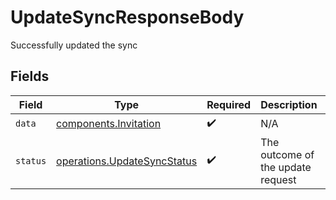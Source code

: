 # UpdateSyncResponseBody

Successfully updated the sync


## Fields

| Field                                                                      | Type                                                                       | Required                                                                   | Description                                                                | Example                                                                    |
| -------------------------------------------------------------------------- | -------------------------------------------------------------------------- | -------------------------------------------------------------------------- | -------------------------------------------------------------------------- | -------------------------------------------------------------------------- |
| `data`                                                                     | [components.Invitation](../../models/shared/invitation.md)                 | :heavy_check_mark:                                                         | N/A                                                                        |                                                                            |
| `status`                                                                   | [operations.UpdateSyncStatus](../../models/operations/updatesyncstatus.md) | :heavy_check_mark:                                                         | The outcome of the update request                                          | updated                                                                    |